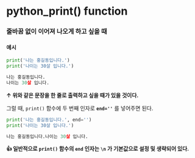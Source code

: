 # python_print() function



### 줄바꿈 없이 이어져 나오게 하고 싶을 때



#### 예시

```python
print('나는 홍길동입니다.')
print('나이는 30살 입니다.')

나는 홍길동입니다.
나이는 30살 입니다.
```



**↑ 위와 같은 문장을 한 줄로 출력하고 싶을 때가 있을 것이다.**

그럴 때, `print()` 함수에 두 번째 인자로 **`end=''`** 를 넣어주면 된다.



```python
print('나는 홍길동입니다.', end='')
print('나이는 30살 입니다.')

나는 홍길동입니다.나이는 30살 입니다.
```



**👍 일반적으로 `print()` 함수의 `end` 인자는 `\n` 가 기본값으로 설정 및 생략되어 있다.**

